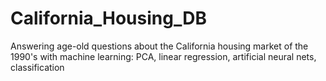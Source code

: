 # California_Housing_DB

Answering age-old questions about the California housing market of the 1990's with machine learning:
PCA, linear regression, artificial neural nets, classification
